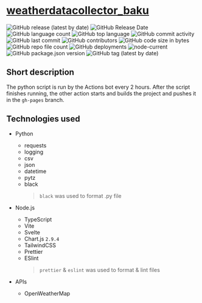 # [weatherdatacollector_baku](https://test2user-aqil.github.io/weatherdatacollector_baku/)

![GitHub release (latest by date)](https://img.shields.io/github/v/release/test2user-aqil/weatherdatacollector_baku)
![GitHub Release Date](https://img.shields.io/github/release-date/test2user-aqil/weatherdatacollector_baku)
![GitHub language count](https://img.shields.io/github/languages/count/test2user-aqil/weatherdatacollector_baku)
![GitHub top language](https://img.shields.io/github/languages/top/test2user-aqil/weatherdatacollector_baku)
![GitHub commit activity](https://img.shields.io/github/commit-activity/m/test2user-aqil/weatherdatacollector_baku)
![GitHub last commit](https://img.shields.io/github/last-commit/test2user-aqil/weatherdatacollector_baku)
![GitHub contributors](https://img.shields.io/github/contributors/test2user-aqil/weatherdatacollector_baku)
![GitHub code size in bytes](https://img.shields.io/github/languages/code-size/test2user-aqil/weatherdatacollector_baku)
![GitHub repo file count](https://img.shields.io/github/directory-file-count/test2user-aqil/weatherdatacollector_baku)
![GitHub deployments](https://img.shields.io/github/deployments/test2user-aqil/weatherdatacollector_baku/github-pages)
![node-current](https://img.shields.io/node/v/latest)
![GitHub package.json version](https://img.shields.io/github/package-json/v/test2user-aqil/weatherdatacollector_baku)
![GitHub tag (latest by date)](https://img.shields.io/github/v/tag/test2user-aqil/weatherdatacollector_baku)

<!--[![GitHub stars](https://img.shields.io/github/stars/test2user-aqil/weatherdatacollector_baku)](https://github.com/test2user-aqil/weatherdatacollector_baku)-->

## Short description

The python script is run by the Actions bot every 2 hours. After the script finishes running, the other action starts and builds the project and pushes it in the `gh-pages` branch.

## **Technologies used**

-   Python
    -   requests
    -   logging
    -   csv
    -   json
    -   datetime
    -   pytz
    -   black
        > `black` was used to format .py file
-   Node.js

    -   TypeScript
    -   Vite
    -   Svelte
    -   Chart.js `2.9.4`
    -   TailwindCSS
    -   Prettier
    -   ESlint
        > `prettier` & `eslint` was used to format & lint files

-   APIs
    -   OpenWeatherMap
